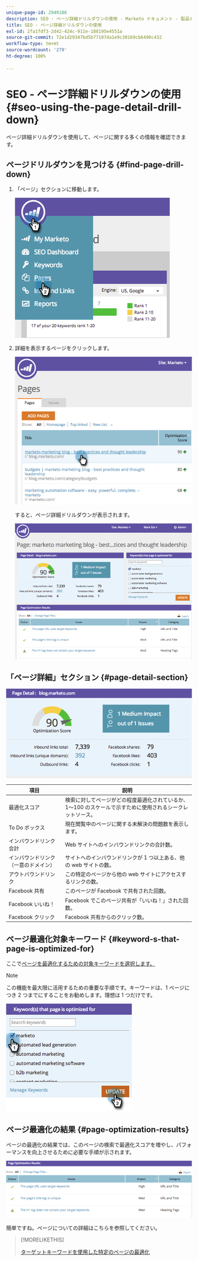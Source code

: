 ```yaml
---
unique-page-id: 2949186
description: SEO - ページ詳細ドリルダウンの使用 - Marketo ドキュメント - 製品ドキュメント
title: SEO - ページ詳細ドリルダウンの使用
exl-id: 2fa1fdf3-2d42-424c-911e-188195e4551a
source-git-commit: 72e1d29347bd5b77107da1e9c30169cb6490c432
workflow-type: tm+mt
source-wordcount: '279'
ht-degree: 100%

---
```


# SEO - ページ詳細ドリルダウンの使用 {#seo-using-the-page-detail-drill-down}

ページ詳細ドリルダウンを使用して、ページに関する多くの情報を確認できます。

## ページドリルダウンを見つける {#find-page-drill-down}

1. 「ページ」セクションに移動します。

   ![](assets/image2014-9-17-21-3a54-3a53.png)

1. 詳細を表示するページをクリックします。

   ![](assets/image2014-9-17-21-3a54-3a58.png)

   すると、ページ詳細ドリルダウンが表示されます。

   ![](assets/image2014-9-17-21-3a55-3a2.png)

## 「ページ詳細」セクション {#page-detail-section}

![](assets/image2014-9-17-21-3a55-3a46.png)

| 項目 | 説明 |
|---|---|
| 最適化スコア | 検索に対してページがどの程度最適化されているか、1～100 のスケールで示すために使用されるシークレットソース。 |
| To Do ボックス | 現在閲覧中のページに関する未解決の問題数を表示します。 |
| インバウンドリンク合計 | Web サイトへのインバウンドリンクの合計数。 |
| インバウンドリンク（一意のドメイン） | サイトへのインバウンドリンクが 1 つ以上ある、他の web サイトの数。 |
| アウトバウンドリンク | この特定のページから他の web サイトにアクセスするリンクの数。 |
| Facebook 共有 | このページが Facebook で共有された回数。 |
| Facebook いいね！ | Facebook でこのページ共有が「いいね！」された回数。 |
| Facebook クリック | Facebook 共有からのクリック数。 |

## ページ最適化対象キーワード  {#keyword-s-that-page-is-optimized-for}

ここで[ページを最適化するための対象キーワードを選択します。](/help/marketo/product-docs/additional-apps/seo/keywords/seo-optimize-specific-pages-with-targeted-keywords.md)

>[!NOTE]
>
>この機能を最大限に活用するための重要な手順です。キーワードは、1 ページにつき 2 つまでにすることをお勧めします。理想は 1 つだけです。

![](assets/image2014-9-17-21-3a56-3a35.png)

## ページ最適化の結果 {#page-optimization-results}

ページの最適化の結果では、このページの検索で最適化スコアを増やし、パフォーマンスを向上させるために必要な手順が示されます。

![](assets/image2014-9-17-21-3a56-3a41.png)

簡単ですね。ページについての詳細はこちらを参照してください。

>[!MORELIKETHIS]
>
>[ターゲットキーワードを使用した特定のページの最適化](/help/marketo/product-docs/additional-apps/seo/keywords/seo-optimize-specific-pages-with-targeted-keywords.md)
